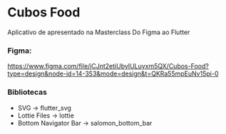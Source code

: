 # Cubos Food

Aplicativo de apresentado na Masterclass Do Figma ao Flutter

### Figma:

https://www.figma.com/file/jCJnt2etiUbyIULuyxm5QX/Cubos-Food?type=design&node-id=14-353&mode=design&t=QKRa55mpEuNv15pi-0


### Bibliotecas

- SVG -> flutter_svg
- Lottie Files -> lottie
- Bottom Navigator Bar -> salomon_bottom_bar


